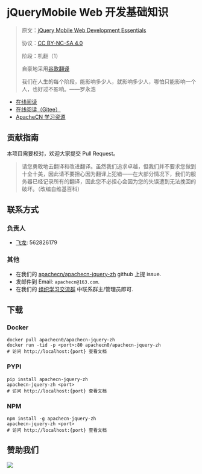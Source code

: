 # jQueryMobile Web 开发基础知识

> 原文：[jQuery Mobile Web Development Essentials](https://libgen.rs/book/index.php?md5=9E8057489CB5E1187C018B204539E747)
> 
> 协议：[CC BY-NC-SA 4.0](http://creativecommons.org/licenses/by-nc-sa/4.0/)
> 
> 阶段：机翻（1）
> 
> 自豪地采用[谷歌翻译](https://translate.google.cn/)
> 
> 我们在人生的每个阶段，能影响多少人，就影响多少人，哪怕只能影响一个人，也好过不影响。——罗永浩

* [在线阅读](https://jq.apachecn.org)
* [在线阅读（Gitee）](https://apachecn.gitee.io/doc-template/)
* [ApacheCN 学习资源](http://docs.apachecn.org/)

## 贡献指南

本项目需要校对，欢迎大家提交 Pull Request。

> 请您勇敢地去翻译和改进翻译。虽然我们追求卓越，但我们并不要求您做到十全十美，因此请不要担心因为翻译上犯错——在大部分情况下，我们的服务器已经记录所有的翻译，因此您不必担心会因为您的失误遭到无法挽回的破坏。（改编自维基百科）

## 联系方式

### 负责人

* [飞龙](https://github.com/wizardforcel): 562826179

### 其他

*   在我们的 [apachecn/apachecn-jquery-zh](https://github.com/apachecn/apachecn-jquery-zh) github 上提 issue.
*   发邮件到 Email: `apachecn@163.com`.
*   在我们的 [组织学习交流群](http://www.apachecn.org/organization/348.html) 中联系群主/管理员即可.

## 下载

### Docker

```
docker pull apachecn0/apachecn-jquery-zh
docker run -tid -p <port>:80 apachecn0/apachecn-jquery-zh
# 访问 http://localhost:{port} 查看文档
```

### PYPI

```
pip install apachecn-jquery-zh
apachecn-jquery-zh <port>
# 访问 http://localhost:{port} 查看文档
```

### NPM

```
npm install -g apachecn-jquery-zh
apachecn-jquery-zh <port>
# 访问 http://localhost:{port} 查看文档
```

## 赞助我们

![](http://data.apachecn.org/img/about/donate.jpg)
